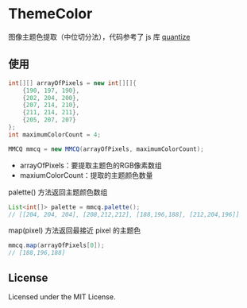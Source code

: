 ThemeColor
========

图像主题色提取（中位切分法），代码参考了 js 库 [quantize](https://github.com/olivierlesnicki/quantize)


使用
-------

```java
int[][] arrayOfPixels = new int[][]{
    {190, 197, 190},
    {202, 204, 200},
    {207, 214, 210},
    {211, 214, 211},
    {205, 207, 207}
};
int maximumColorCount = 4;

MMCQ mmcq = new MMCQ(arrayOfPixels, maximumColorCount);

```

- arrayOfPixels：要提取主题色的RGB像素数组
- maxiumColorCount：提取的主题颜色数量

palette() 方法返回主题颜色数组

``` java
List<int[]> palette = mmcq.palette();
// [[204, 204, 204], [208,212,212], [188,196,188], [212,204,196]]
```

map(pixel) 方法返回最接近 pixel 的主题色

``` java
mmcq.map(arrayOfPixels[0]);
// [188,196,188]
```



License
-------

Licensed under the MIT License.
